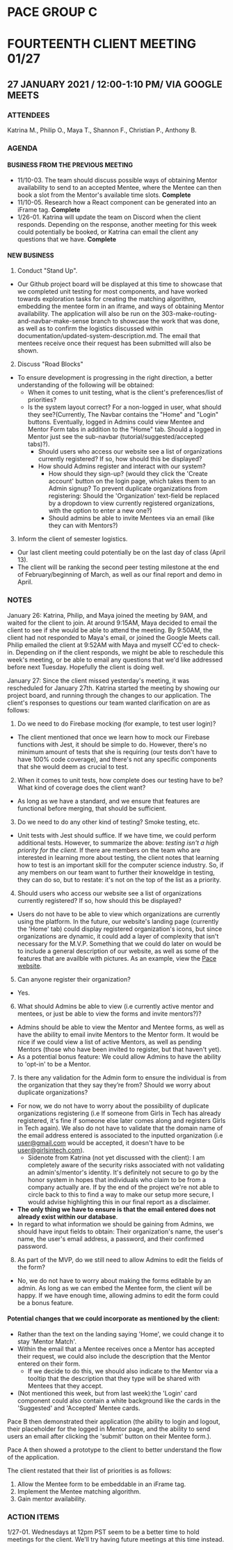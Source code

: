 # PACE GROUP C

# FOURTEENTH CLIENT MEETING 01/27

## 27 JANUARY 2021 / 12:00-1:10 PM/ VIA GOOGLE MEETS

### ATTENDEES

Katrina M., Philip O., Maya T., Shannon F., Christian P., Anthony B.

### AGENDA

#### BUSINESS FROM THE PREVIOUS MEETING

- 11/10-03. The team should discuss possible ways of obtaining Mentor availability to send to an accepted Mentee, where the Mentee can then book a slot from the Mentor's available time slots. **Complete**
- 11/10-05. Research how a React component can be generated into an iFrame tag. **Complete**
- 1/26-01. Katrina will update the team on Discord when the client responds. Depending on the response, another meeting for this week could potentially be booked, or Katrina can email the client any questions that we have. **Complete**

#### NEW BUSINESS

1. Conduct "Stand Up".

- Our Github project board will be displayed at this time to showcase that we completed unit testing for most components, and have worked towards exploration tasks for creating the matching algorithm, embedding the mentee form in an iframe, and ways of obtaining Mentor availability. The application will also be run on the 303-make-routing-and-navbar-make-sense branch to showcase the work that was done, as well as to confirm the logistics discussed within documentation/updated-system-description.md. The email that mentees receive once their request has been submitted will also be shown.

2. Discuss "Road Blocks"

- To ensure development is progressing in the right direction, a better understanding of the following will be obtained:
  - When it comes to unit testing, what is the client's preferences/list of priorities?
  - Is the system layout correct? For a non-logged in user, what should they see?(Currently, The Navbar contains the "Home" and "Login" buttons. Eventually, logged in Admins could view Mentee and Mentor Form tabs in addition to the "Home" tab. Should a logged in Mentor just see the sub-navbar (tutorial/suggested/accepted tabs)?).
    - Should users who access our website see a list of organizations currently registered? If so, how should this be displayed?
    - How should Admins register and interact with our system?
      - How should they sign-up? (would they click the 'Create account' button on the login page, which takes them to an Admin signup? To prevent duplicate organizations from registering: Should the 'Organization' text-field be replaced by a dropdown to view currently registered organizations, with the option to enter a new one?)
      - Should admins be able to invite Mentees via an email (like they can with Mentors?)

3. Inform the client of semester logistics.

- Our last client meeting could potentially be on the last day of class (April 13).
- The client will be ranking the second peer testing milestone at the end of February/beginning of March, as well as our final report and demo in April.

### NOTES

January 26: Katrina, Philip, and Maya joined the meeting by 9AM, and waited for the client to join. At around 9:15AM, Maya decided to email the client to see if she would be able to attend the meeting. By 9:50AM, the client had not responded to Maya's email, or joined the Google Meets call. Philip emailed the client at 9:52AM with Maya and myself CC'ed to check-in. Depending on if the client responds, we might be able to reschedule this week's meeting, or be able to email any questions that we'd like addressed before next Tuesday. Hopefully the client is doing well.

January 27: Since the client missed yesterday's meeting, it was rescheduled for January 27th. Katrina started the meeting by showing our project board, and running through the changes to our application. The client's responses to questions our team wanted clarification on are as follows:

1. Do we need to do Firebase mocking (for example, to test user login)?

- The client mentioned that once we learn how to mock our Firebase functions with Jest, it should be simple to do. However, there's no minimum amount of tests that she is requiring (our tests don't have to have 100% code coverage), and there's not any specific components that she would deem as crucial to test.

2. When it comes to unit tests, how complete does our testing have to be? What kind of coverage does the client want?

- As long as we have a standard, and we ensure that features are functional before merging, that should be sufficient.

3. Do we need to do any other kind of testing? Smoke testing, etc.

- Unit tests with Jest should suffice. If we have time, we could perform additional tests. However, to summarize the above: _testing isn't a high priority for the client_. If there are members on the team who are interested in learning more about testing, the client notes that learning how to test is an important skill for the computer science industry. So, if any members on our team want to further their knoweldge in testing, they can do so, but to restate: it's not on the top of the list as a priority.

4. Should users who access our website see a list of organizations currently registered? If so, how should this be displayed?

- Users do not have to be able to view which organizations are currently using the platform. In the future, our website's landing page (currently the 'Home' tab) could display registered organization's icons, but since organizations are dynamic, it could add a layer of complexity that isn't necessary for the M.V.P. Something that we could do later on would be to include a general description of our website, as well as some of the features that are availble with pictures. As an example, view the [Pace website](https://www.pacerevenue.com/).

5. Can anyone register their organization?

- Yes.

6. What should Admins be able to view (i.e currently active mentor and mentees, or just be able to view the forms and invite mentors?)?

- Admins should be able to view the Mentor and Mentee forms, as well as have the ability to email invite Mentors to the Mentor form. It would be nice if we could view a list of active Mentors, as well as pending Mentors (those who have been invited to register, but that haven't yet).
- As a potential bonus feature: We could allow Admins to have the ability to 'opt-in' to be a Mentor.

7. Is there any validation for the Admin form to ensure the individual is from the organization that they say they’re from? Should we worry about duplicate organizations?

- For now, we do not have to worry about the possibility of duplicate organizations registering (i.e If someone from Girls in Tech has already registered, it's fine if someone else later comes along and registers Girls in Tech again). We also do not have to validate that the domain name of the email address entered is associated to the inputted organization (i.e user@gmail.com would be accepted, it doesn't have to be user@girlsintech.com).
  - Sidenote from Katrina (not yet discussed with the client): I am completely aware of the security risks associated with not validating an admin's/mentor's identity. It's definitely not secure to go by the honor system in hopes that individuals who claim to be from a company actually are. If by the end of the project we're not able to circle back to this to find a way to make our setup more secure, I would advise highlighting this in our final report as a disclaimer.
- **The only thing we have to ensure is that the email entered does not already exist within our database**.
- In regard to what information we should be gaining from Admins, we should have input fields to obtain: Their organization's name, the user's name, the user's email address, a password, and their confirmed password.

8. As part of the MVP, do we still need to allow Admins to edit the fields of the form?

- No, we do not have to worry about making the forms editable by an admin. As long as we can embed the Mentee form, the client will be happy. If we have enough time, allowing admins to edit the form could be a bonus feature.

#### Potential changes that we could incorporate as mentioned by the client:

- Rather than the text on the landing saying 'Home', we could change it to stay 'Mentor Match'.
- Within the email that a Mentee receives once a Mentor has accepted their request, we could also include the description that the Mentor entered on their form.
  - If we decide to do this, we should also indicate to the Mentor via a tooltip that the description that they type will be shared with Mentees that they accept.
- (Not mentioned this week, but from last week):the 'Login' card component could also contain a white background like the cards in the 'Suggested' and 'Accepted' Mentee cards.

Pace B then demonstrated their application (the ability to login and logout, their placeholder for the logged in Mentor page, and the ability to send users an email after clicking the 'submit' button on their Mentee form.).

Pace A then showed a prototype to the client to better understand the flow of the application.

The client restated that their list of priorities is as follows:

1. Allow the Mentee form to be embeddable in an iFrame tag.
2. Implement the Mentee matching algorithm.
3. Gain mentor availability.

### ACTION ITEMS

1/27-01. Wednesdays at 12pm PST seem to be a better time to hold meetings for the client. We'll try having future meetings at this time instead.
